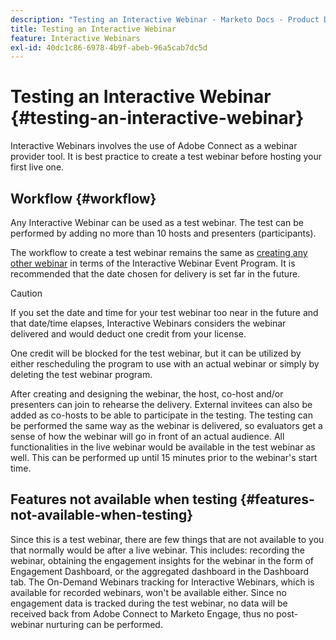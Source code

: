 ```yaml
---
description: "Testing an Interactive Webinar - Marketo Docs - Product Documentation"
title: Testing an Interactive Webinar
feature: Interactive Webinars
exl-id: 40dc1c86-6978-4b9f-abeb-96a5cab7dc5d
---
```

# Testing an Interactive Webinar {#testing-an-interactive-webinar}

Interactive Webinars involves the use of Adobe Connect as a webinar provider tool. It is best practice to create a test webinar before hosting your first live one.

## Workflow {#workflow}

Any Interactive Webinar can be used as a test webinar. The test can be performed by adding no more than 10 hosts and presenters (participants).

The workflow to create a test webinar remains the same as [creating any other webinar](/help/marketo/product-docs/demand-generation/events/interactive-webinars/create-an-interactive-webinar.md) in terms of the Interactive Webinar Event Program. It is recommended that the date chosen for delivery is set far in the future.

>[!CAUTION]
>
>If you set the date and time for your test webinar too near in the future and that date/time elapses, Interactive Webinars considers the webinar delivered and would deduct one credit from your license.

One credit will be blocked for the test webinar, but it can be utilized by either rescheduling the program to use with an actual webinar or simply by deleting the test webinar program.

After creating and designing the webinar, the host, co-host and/or presenters can join to rehearse the delivery. External invitees can also be added as co-hosts to be able to participate in the testing. The testing can be performed the same way as the webinar is delivered, so evaluators get a sense of how the webinar will go in front of an actual audience. All functionalities in the live webinar would be available in the test webinar as well. This can be performed up until 15 minutes prior to the webinar's start time.

## Features not available when testing {#features-not-available-when-testing}

Since this is a test webinar, there are few things that are not available to you that normally would be after a live webinar. This includes: recording the webinar, obtaining the engagement insights for the webinar in the form of Engagement Dashboard, or the aggregated dashboard in the Dashboard tab. The On-Demand Webinars tracking for Interactive Webinars, which is available for recorded webinars, won't be available either. Since no engagement data is tracked during the test webinar, no data will be received back from Adobe Connect to Marketo Engage, thus no post-webinar nurturing can be performed.
